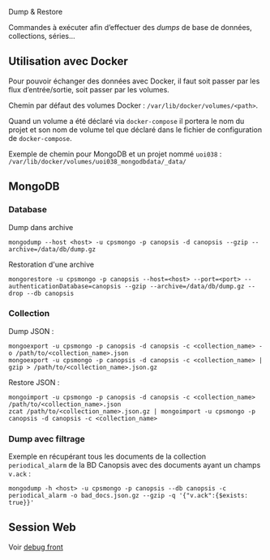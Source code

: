  Dump & Restore

Commandes à exécuter afin d’effectuer des *dumps* de base de données, collections, séries…

## Utilisation avec Docker

Pour pouvoir échanger des données avec Docker, il faut soit passer par les flux d’entrée/sortie, soit passer par les volumes.

Chemin par défaut des volumes Docker : `/var/lib/docker/volumes/<path>`.

Quand un volume a été déclaré via `docker-compose` il portera le nom du projet et son nom de volume tel que déclaré dans le fichier de configuration de `docker-compose`.

Exemple de chemin pour MongoDB et un projet nommé `uoi038` : `/var/lib/docker/volumes/uoi038_mongodbdata/_data/`

## MongoDB

### Database

Dump dans archive
```
mongodump --host <host> -u cpsmongo -p canopsis -d canopsis --gzip --archive=/data/db/dump.gz
```

Restoration d'une archive
```
mongorestore -u cpsmongo -p canopsis --host=<host> --port=<port> --authenticationDatabase=canopsis --gzip --archive=/data/db/dump.gz --drop --db canopsis
```

### Collection

Dump JSON :

```
mongoexport -u cpsmongo -p canopsis -d canopsis -c <collection_name> -o /path/to/<collection_name>.json
mongoexport -u cpsmongo -p canopsis -d canopsis -c <collection_name> | gzip > /path/to/<collection_name>.json.gz
```

Restore JSON :

```
mongoimport -u cpsmongo -p canopsis -d canopsis -c <collection_name> /path/to/<collection_name>.json
zcat /path/to/<collection_name>.json.gz | mongoimport -u cpsmongo -p canopsis -d canopsis -c <collection_name>
```

### Dump avec filtrage

Exemple en récupérant tous les documents de la collection `periodical_alarm` de la BD Canopsis avec des documents ayant un champs `v.ack` :

```
mongodump -h <host> -u cpsmongo -p canopsis --db canopsis -c periodical_alarm -o bad_docs.json.gz --gzip -q '{"v.ack":{$exists: true}}'
```

## Session Web

Voir [debug front](../guide_developpeur/debug_front.md)
